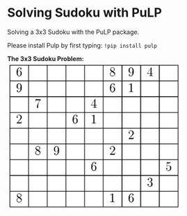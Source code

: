 # Solving Sudoku with PuLP
Solving a 3x3 Sudoku with the PuLP package.

Please install Pulp by first typing: `!pip install pulp`

**The 3x3 Sudoku Problem:**
<img src="images/prob.png" width="400">
